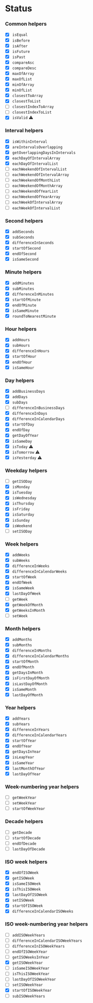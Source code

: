 # Status

### Common helpers

- [x] `isEqual`
- [x] `isBefore`
- [x] `isAfter`
- [x] `isFuture`
- [x] `isPast`
- [x] `compareAsc`
- [x] `compareDesc`
- [x] `maxOfArray`
- [x] `maxOfList`
- [x] `minOfArray`
- [x] `minOfList`
- [x] `closestToArray`
- [x] `closestToList`
- [ ] `closestIndexToArray`
- [ ] `closestIndexToList`
- [x] `isValid` ⚠️

### Interval helpers

- [x] `isWithinInterval`
- [x] `areIntervalsOverlapping`
- [x] `getOverlappingDaysInIntervals`
- [x] `eachDayOfIntervalArray`
- [x] `eachDayOfIntervalList`
- [ ] `eachWeekendOfIntervalList`
- [ ] `eachWeekendOfIntervalArray`
- [ ] `eachWeekendOfMonthList`
- [ ] `eachWeekendOfMonthArray`
- [ ] `eachWeekendOfYearList`
- [ ] `eachWeekendOfYearArray`
- [ ] `eachWeekOfIntervalArray`
- [ ] `eachWeekOfIntervalList`

### Second helpers

- [x] `addSeconds`
- [x] `subSeconds`
- [x] `differenceInSeconds`
- [x] `startOfSecond`
- [x] `endOfSecond`
- [x] `isSameSecond`

### Minute helpers

- [x] `addMinutes`
- [x] `subMinutes`
- [x] `differenceInMinutes`
- [x] `startOfMinute`
- [x] `endOfMinute`
- [x] `isSameMinute`
- [x] `roundToNearestMinute`

### Hour helpers

- [x] `addHours`
- [x] `subHours`
- [x] `differenceInHours`
- [x] `startOfHour`
- [x] `endOfHour`
- [x] `isSameHour`

### Day helpers

- [x] `addBusinessDays`
- [x] `addDays`
- [x] `subDays`
- [ ] `differenceInBusinessDays`
- [x] `differenceInDays`
- [x] `differenceInCalendarDays`
- [x] `startOfDay`
- [x] `endOfDay`
- [x] `getDayOfYear`
- [x] `isSameDay`
- [x] `isToday` ⚠️
- [x] `isTomorrow` ⚠️
- [x] `isYesterday` ⚠️

### Weekday helpers

- [ ] `getISODay`
- [x] `isMonday`
- [x] `isTuesday`
- [x] `isWednesday`
- [x] `isThursday`
- [x] `isFriday`
- [x] `isSaturday`
- [x] `isSunday`
- [x] `isWeekend`
- [ ] `setISODay`

### Week helpers

- [x] `addWeeks`
- [x] `subWeeks`
- [x] `differenceInWeeks`
- [x] `differenceInCalendarWeeks`
- [x] `startOfWeek`
- [x] `endOfWeek`
- [x] `isSameWeek`
- [x] `lastDayOfWeek`
- [ ] `getWeek`
- [x] `getWeekOfMonth`
- [x] `getWeeksInMonth`
- [ ] `setWeek`

### Month helpers

- [x] `addMonths`
- [x] `subMonths`
- [x] `differenceInMonths`
- [x] `differenceInCalendarMonths`
- [x] `startOfMonth`
- [x] `endOfMonth`
- [x] `getDaysInMonth`
- [x] `isFirstDayOfMonth`
- [x] `isLastDayOfMonth`
- [x] `isSameMonth`
- [x] `lastDayOfMonth`

### Year helpers

- [x] `addYears`
- [x] `subYears`
- [x] `differenceInYears`
- [x] `differenceInCalendarYears`
- [x] `startOfYear`
- [x] `endOfYear`
- [x] `getDaysInYear`
- [x] `isLeapYear`
- [x] `isSameYear`
- [x] `lastMonthOfYear`
- [x] `lastDayOfYear`

### Week-numbering year helpers

- [ ] `getWeekYear`
- [ ] `setWeekYear`
- [ ] `startOfWeekYear`

### Decade helpers

- [ ] `getDecade`
- [ ] `startOfDecade`
- [ ] `endOfDecade`
- [ ] `lastDayOfDecade`

### ISO week helpers

- [x] `endOfISOWeek`
- [x] `getISOWeek`
- [x] `isSameISOWeek`
- [x] `isThisISOWeek`
- [x] `lastDayOfISOWeek`
- [x] `setISOWeek`
- [x] `startOfISOWeek`
- [x] `differenceInCalendarISOWeeks`

### ISO week-numbering year helpers

- [ ] `addISOWeekYears`
- [ ] `differenceInCalendarISOWeekYears`
- [ ] `differenceInISOWeekYears`
- [ ] `endOfISOWeekYear`
- [ ] `getISOWeeksInYear`
- [x] `getISOWeekYear`
- [ ] `isSameISOWeekYear`
- [ ] `isThisISOWeekYear`
- [ ] `lastDayOfISOWeekYear`
- [ ] `setISOWeekYear`
- [x] `startOfISOWeekYear`
- [ ] `subISOWeekYears`
